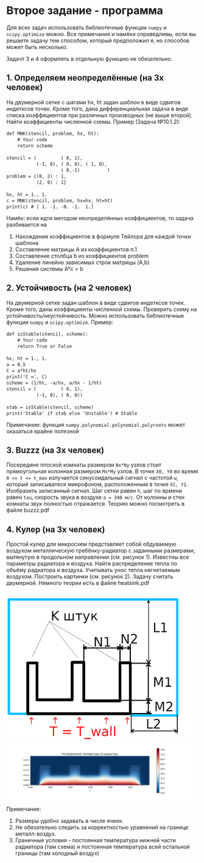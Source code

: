 Второе задание - программа
==========================


Для всех задач использовать библиотечные функции `numpy` и `scipy.optimize` можно. Все примечания и намёки справедливы, если вы решаете задачу тем способом, который предположил я, но способов может быть несколько.

Задачт 3 и 4 оформлять в отдельную функцию не обязательно.

## 1. Определяем неопределённые (на 3х человек)
На двумерной сетке с шагами hx, ht задан шаблон в виде сдвигов индетксов точек. Кроме того, дана дифференциальная задача в виде списка коэффициентов при различных производных (не выше второй). Найти коэффициенты численной схемы.
Пример (Задача №10.1.2):

```python3
def MNK(stencil, problem, hx, ht):
	# Your code
	return scheme

stencil = (         ( 0, 1),
           (-1, 0), ( 0, 0), ( 1, 0),
                    ( 0,-1)          )
problem = {(0, 2) : 1,
           (2, 0) : 1}

hx, ht = 1., 1.
c = MNK(stencil, problem, hx=hx, ht=ht)
print(c) # [ 1. -1. -0. -1.  1.]
```

Намёк: если идти методом неопределённых коэффициентов, то задача разбивается на

1. Нахождение коэффициентов в формуле Тейлора для каждой точки шаблона
2. Составление матрицы A из коэффициентов п.1
3. Составление столбца b из коэффициентов problem
4. Удаление линейно зависимых строк матрицы (A,b)
5. Решения системы A*c = b

## 2. Устойчивость (на 2 человек)
На двумерной сетке задан шаблон в виде сдвигов индетксов точек. Кроме того, даны коэффициенты численной схемы. Проверить схему на устойчивость/неустойчивость. Можно использовать библиотечные функции `numpy` и `scipy.optimize`.
Пример:

```python3
def isStable(stencil, scheme):
	# Your code
	return True or False

hx, ht = 1., 1.
a = 0.5
C = a*ht/hx
print('C =', C)
scheme = (1/ht, -a/hx, a/hx - 1/ht)
stencil = (         ( 0, 1),
           (-1, 0), ( 0, 0))

stab = isStable(stencil, scheme)
print('Stable' if stab else 'Unstable') # Stable
```

Примечание: функция `numpy.polynomial.polynomial.polyroots` может оказаться крайне полезной

## 3. Buzzz (на 3х человек)
Посередине плоской комнаты размером `Nx*Ny` узлов стоит прямоугольная колонная размером `Mx*My` узлов. В точке `X0, Y0` во время `0 <= t <= t_max` излучается синусоидальный сигнал с частотой `w`, который записыватеся микрофоном, расположенным в точке `X1, Y1`. Изобразить записанный сигнал. Шаг сетки равен `h`, шаг по врмени равен `tau`, скорость звука в воздухе `a = 340 м/с`. От колонны и стен комнаты звук полностью отражается. Теорию можно посмотреть в файле buzzz.pdf


## 4. Кулер (на 3х человек)
Простой кулер для микросхем представляет собой обдуваемую воздухом металлическую гребёнку-радиатор с заданными размерами, вытянутую в продольном направлении (см. рисунок 1). Известны все параметры радиатора и воздуха. Найти распределение тепла по объёму радиатора и воздуха. Учитывать унос тепла нагнетаемым воздухом. Построить картинки (см. рисунок 2). Задачу считать двумерной. Немного теории есть в файле heatsink.pdf

![Heatsink scheme](heatsink.png)
![Temperature filed](Temperature.png)

Примечание:
1. Размеры удобно задавать в числе ячеек.
2. Не обязательно следить за корректностью уравнений на границе металл-воздух.
3. Граничные условия - постоянная температура нижней части радиатора (там схема) и постоянная температура всей остальной границы (там холодный воздух)
